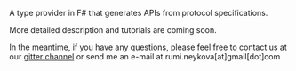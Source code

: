 
A type provider in F# that generates APIs from protocol specifications.

More detailed description and tutorials are coming soon. 

In the meantime, if you have any questions, please feel free to contact us at our [gitter channel](https://gitter.im/session-type-provider) or send me an e-mail at rumi.neykova[at]gmail[dot]com  
